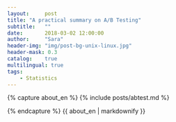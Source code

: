 ```yaml
---
layout:     post
title: "A practical summary on A/B Testing"
subtitle:   ""
date:       2018-03-02 12:00:00
author:     "Sara"
header-img: "img/post-bg-unix-linux.jpg"
header-mask: 0.3
catalog:    true
multilingual: true
tags:
    - Statistics
---
```


<div class="zh post-container">
{% capture about_en %}
{% include posts/abtest.md %}

{% endcapture %}
{{ about_en | markdownify }}
</div>

<div class="en post-container">

</div>


